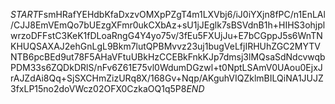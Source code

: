 $START$FsmHRafYEHdbKfaDxzvOMXpPZgT4m1LXVbj6/iJ0iYXjn8fPC/n1EnLAl/CJJ8EmVEmQo7bUEzgXFmr0ukCXbAz+sU1jJEglk7sBSVdnB1h+HIHS3ohjplwrzoDFFstC3KeK1fDLoaRngG4Y4yo75v/3fEu5FXUjJu+E7bCGppJ5s6WnTNKHUQSAXAJ2ehGnLgL9Bkm7lutQPBMvvz23uj1bugVeLfjIRHUhZGC2MYTVNTB6pcBEd9ut78F5AHaVFtuUBkHzCCEBkFnkKJp7dmsj3lMQsaSdNdcvwqbPDM33s6ZQDkDRlS/nFv6Z61E75vl0WdumDGzwl+t0NptLSAmV0UAou0EjxJrAJZdAi8Qq+SjSXCHmZizURq8X/168Gv+Nqp/AKguhVIQZklmBILQiNA1JUJZ3fxLP15no2doVWcz02OFX0CzkaOQ1q5P8$END$